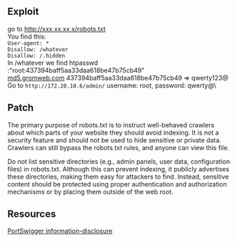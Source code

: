 ## Exploit

go to <http://xxx.xx.xx.x/robots.txt>\
You find this: \
`User-agent: *`\
`Disallow: /whatever`\
`Disallow: /.hidden`\
In /whatever we find htpasswd :"root:437394baff5aa33daa618be47b75cb49"\
[md5.gromweb.com](https://md5.gromweb.com/) 437394baff5aa33daa618be47b75cb49 => qwerty123@\
Go to `http://172.20.10.6/admin/` username: root, password: qwerty@\

## Patch

The primary purpose of robots.txt is to instruct well-behaved crawlers about which parts of your website they should avoid indexing.
It is not a security feature and should not be used to hide sensitive or private data. Crawlers can still bypass the robots.txt rules, and anyone can view this file.

Do not list sensitive directories (e.g., admin panels, user data, configuration files) in robots.txt. Although this can prevent indexing, it publicly advertises these directories, making them easy for attackers to find.
Instead, sensitive content should be protected using proper authentication and authorization mechanisms or by placing them outside of the web root.

## Resources

[PortSwigger information-disclosure](https://portswigger.net/web-security/information-disclosure)
